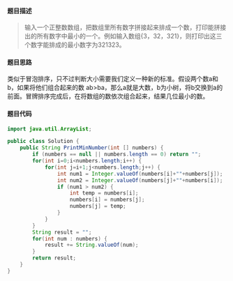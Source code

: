 #### **题目描述**

> 输入一个正整数数组，把数组里所有数字拼接起来排成一个数，打印能拼接出的所有数字中最小的一个。例如输入数组{3，32，321}，则打印出这三个数字能排成的最小数字为321323。

#### **题目思路**

类似于冒泡排序，只不过判断大小需要我们定义一种新的标准。假设两个数a和b，如果将他们组合起来的数 ab>ba，那么a就是大数，b为小树，将b交换到a的前面。冒牌排序完成后，在将数组的数依次组合起来，结果几位最小的数。

#### 题目代码

```java
import java.util.ArrayList;

public class Solution {
    public String PrintMinNumber(int [] numbers) {
        if (numbers == null || numbers.length == 0) return "";
        for(int i=0;i<numbers.length;i++) {
            for(int j=i+1;j<numbers.length;j++) {
                int num1 = Integer.valueOf(numbers[i]+""+numbers[j]);
                int num2 = Integer.valueOf(numbers[j]+""+numbers[i]);
                if (num1 > num2) {
                    int temp = numbers[i];
                    numbers[i] = numbers[j];
                    numbers[j] = temp;
                }
            }
        }
        String result = "";
        for(int num : numbers) {
            result += String.valueOf(num);
        }
        return result;
    }
}
```

